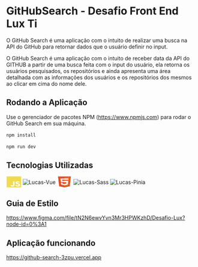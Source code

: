 # GitHubSearch - Desafio Front End Lux Ti

O GitHub Search é uma aplicação com o intuito de realizar uma busca na API do GitHub para retornar dados que o usuário definir no input.

O GitHub Search é uma aplicação com o intuito de receber data da API do GITHUB a partir de uma busca feita com o input do usuário, ela retorna os usuários pesquisados, os repositórios e ainda apresenta uma área detalhada com as informações dos usuários e os repositórios dos mesmos ao clicar em cima do nome dele.

## Rodando a Aplicação

Use o gerenciador de pacotes NPM (https://www.npmjs.com) para rodar o GitHub Search em sua máquina.

```bash
npm install
```
```bash
npm run dev
```

## Tecnologias Utilizadas
<p align="left">
<img align="center" alt="Lucas-Js" height="30" width="40" src="https://raw.githubusercontent.com/devicons/devicon/master/icons/javascript/javascript-plain.svg">
<img align="center" alt="Lucas-Vue" height="30" width="40" src="https://cdn.jsdelivr.net/gh/devicons/devicon/icons/vuejs/vuejs-original.svg" />
<img align="center" alt="Lucas-HTML" height="30" width="40" src="https://raw.githubusercontent.com/devicons/devicon/master/icons/html5/html5-original.svg">
<img align="center" alt="Lucas-Sass" height="30" width="40" src="https://cdn.jsdelivr.net/gh/devicons/devicon/icons/sass/sass-original.svg"/>
<img align="center" alt="Lucas-Pinia" height="30" width="40" src="https://pinia.vuejs.org/logo.svg"/>
</p>

## Guia de Estilo

https://www.figma.com/file/tN2N6ewvYvn3Mr3HPWKzhD/Desafio-Lux?node-id=0%3A1

## Aplicação funcionando

https://github-search-3zpu.vercel.app
